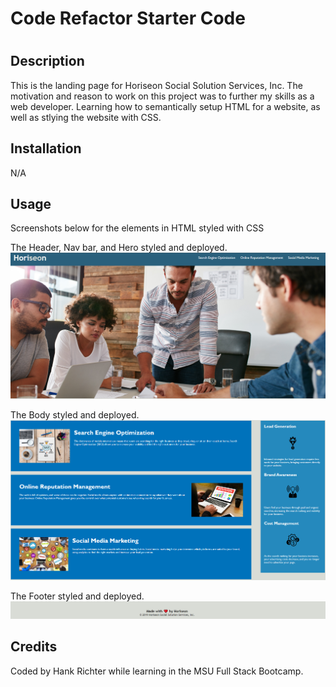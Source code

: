 # Code Refactor Starter Code
# <Horiseon Landing Page>

## Description

This is the landing page for Horiseon Social Solution Services, Inc. The motivation and reason to work on this project was to further my skills as a web developer. Learning how to semantically setup HTML for a website, as well as stlying the website with CSS.

## Installation

N/A

## Usage

Screenshots below for the elements in HTML styled with CSS

The Header, Nav bar, and Hero styled and deployed.
![Header, Nav, amd Hero screenshot](./Develop/assets/images/Header-Nav-Hero-Screenshot.PNG)

The Body styled and deployed.
![Body tag screenshot](./Develop/assets/images/Body-Tag-Screenshot.PNG)

The Footer styled and deployed.
![Footer screenshot](./Develop/assets/images/Footer-Screenshot.PNG)

## Credits

Coded by Hank Richter while learning in the MSU Full Stack Bootcamp.
